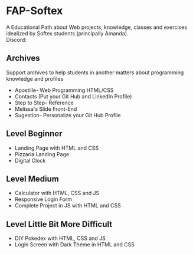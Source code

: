 # FAP-Softex
A Educational Path about Web projects, knowledge, classes and exercises idealized by Softex students (principally Amanda).<br>
Discord: 
## Archives
Support archives to help students in another matters about programming knowledge and profiles
- Apostille- Web Programming HTML/CSS
- Contacts (Put your Git Hub and LinkedIn Profile)
- Step to Step- Reference
- Melissa's Slide Front-End
- Sugestion- Personalize your Git Hub Profile
## Level Beginner
- Landing Page with HTML and CSS
- Pizzaria Landing Page
- Digital Clock
## Level Medium
- Calculator with HTML, CSS and JS
- Responsive Login Form
- Complete Project in JS with HTML and CSS
## Level Little Bit More Difficult
- DIY Pokedex with HTML, CSS and JS
- Login Screen with Dark Theme in HTML and CSS
